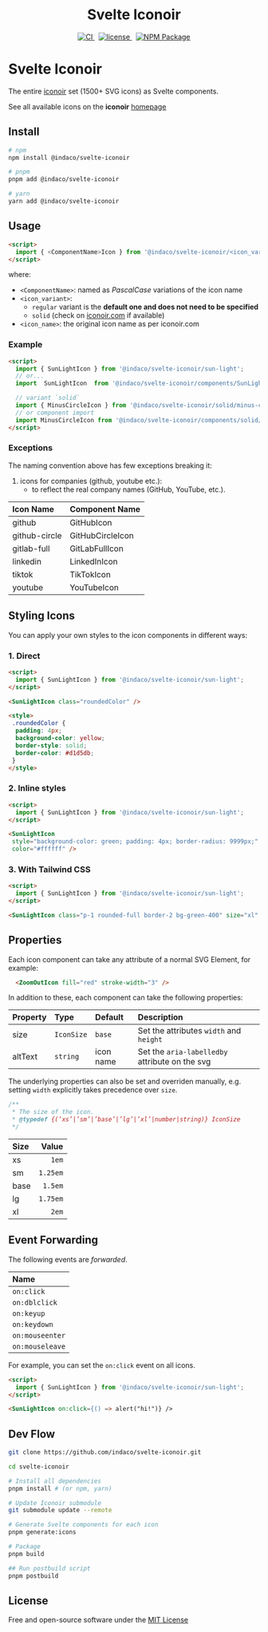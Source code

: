 <div align="center">
    <h1>Svelte Iconoir</h1>
    <a href="https://github.com/indaco/svelte-iconoir/actions/workflows/release.yml" target="_blank">
        <img src="https://github.com/indaco/svelte-iconoir/actions/workflows/release.yml/badge.svg" alt="CI" />
    </a>
    &nbsp;
    <a href="https://github.com/indaco/svelte-iconoir/blob/main/LICENSE" target="_blank">
        <img src="https://img.shields.io/badge/license-mit-blue?style=flat-square&logo=none" alt="license" />
    </a>
    &nbsp;
    <a href="https://www.npmjs.com/package/@indaco/svelte-iconoir" target="_blank"><img src="https://img.shields.io/npm/v/@indaco/svelte-iconoir.svg?style=flat" alt="NPM Package" /></a>
</div>

# Svelte Iconoir

The entire [iconoir](https://github.com/lucaburgio/iconoir) set (1500+ SVG icons) as Svelte components.

See all available icons on the **iconoir** [homepage](https://iconoir.com/)

## Install

```bash
# npm
npm install @indaco/svelte-iconoir

# pnpm
pnpm add @indaco/svelte-iconoir

# yarn
yarn add @indaco/svelte-iconoir
```

## Usage

```html
<script>
  import { <ComponentName>Icon } from '@indaco/svelte-iconoir/<icon_variant>/<icon_name>';
</script>
```

where:

- `<ComponentName>`: named as _PascalCase_ variations of the icon name
- `<icon_variant>`:
  - `regular` variant is the **default one and does not need to be specified**
  - `solid` (check on [iconoir.com](https://iconoir.com) if available)
- `<icon_name>`: the original icon name as per iconoir.com

### Example

```html
<script>
  import { SunLightIcon } from '@indaco/svelte-iconoir/sun-light';
  // or...
  import  SunLightIcon  from '@indaco/svelte-iconoir/components/SunLightIcon.svelte';

  // variant `solid`
  import { MinusCircleIcon } from '@indaco/svelte-iconoir/solid/minus-circle';
  // or component import
  import MinusCircleIcon from '@indaco/svelte-iconoir/components/solid/MinusCircleIcon.svelte';
</script>
```

### Exceptions

The naming convention above has few exceptions breaking it:

1. icons for companies (github, youtube etc.):
    - to reflect the real company names (GitHub, YouTube, etc.).

| Icon Name                | Component Name           |
| :----------------------- | :----------------------- |
| github                   | GitHubIcon               |
| github-circle            | GitHubCircleIcon         |
| gitlab-full              | GitLabFullIcon           |
| linkedin                 | LinkedInIcon             |
| tiktok                   | TikTokIcon               |
| youtube                  | YouTubeIcon              |

## Styling Icons

You can apply your own styles to the icon components in different ways:

### 1. Direct

```html
<script>
  import { SunLightIcon } from '@indaco/svelte-iconoir/sun-light';
</script>

<SunLightIcon class="roundedColor" />

<style>
 .roundedColor {
  padding: 4px;
  background-color: yellow;
  border-style: solid;
  border-color: #d1d5db;
 }
</style>
```

### 2. Inline styles

```html
<script>
  import { SunLightIcon } from '@indaco/svelte-iconoir/sun-light';
</script>

<SunLightIcon
 style="background-color: green; padding: 4px; border-radius: 9999px;"
 color="#ffffff" />
```

### 3. With Tailwind CSS

```html
<script>
  import { SunLightIcon } from '@indaco/svelte-iconoir/sun-light';
</script>

<SunLightIcon class="p-1 rounded-full border-2 bg-green-400" size="xl" />
```

## Properties

Each icon component can take any attribute of a normal SVG Element, for example:

```html
  <ZoomOutIcon fill="red" stroke-width="3" />
```

In addition to these, each component can take the following properties:

| Property    | Type       | Default   | Description                                           |
| :---------- | :--------- | :-------- | :---------------------------------------------------- |
| size        | `IconSize` | `base`    | Set the attributes `width` and `height`               |
| altText     | `string`   | icon name | Set the `aria-labelledby` attribute on the svg        |

The underlying properties can also be set and overriden manually, e.g. setting `width` explicitly takes precedence over `size`.

```javascript
/**
 * The size of the icon.
 * @typedef {(‘xs’|’sm’|’base’|’lg’|’xl’|number|string)} IconSize
 */
```

| Size | Value     |
| :--- | --------: |
| xs   | `1em`    |
| sm   | `1.25em` |
| base | `1.5em`  |
| lg   | `1.75em` |
| xl   | `2em`    |

## Event Forwarding

The following events are _forwarded_.

| Name            |
| :-------------- |
| `on:click`      |
| `on:dblclick`   |
| `on:keyup`      |
| `on:keydown`    |
| `on:mouseenter` |
| `on:mouseleave` |

For example, you can set the `on:click` event on all icons.

```html
<script>
  import { SunLightIcon } from '@indaco/svelte-iconoir/sun-light';
</script>

<SunLightIcon on:click={() => alert("hi!")} />
```

## Dev Flow

```bash
git clone https://github.com/indaco/svelte-iconoir.git

cd svelte-iconoir

# Install all dependencies
pnpm install # (or npm, yarn)

# Update Iconoir submodule
git submodule update --remote

# Generate Svelte components for each icon
pnpm generate:icons

# Package
pnpm build

## Run postbuild script
pnpm postbuild
```

## License

Free and open-source software under the [MIT License](LICENSE)
